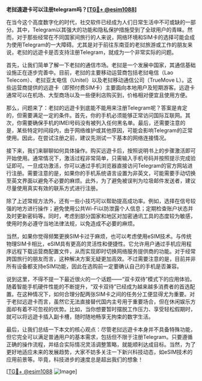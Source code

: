 **老挝遠遊卡可以注册telegram吗？[[TG💪+ @esim1088](https://t.me/s/esim1088)]**

在当今这个高度数字化的时代，社交软件已经成为人们日常生活中不可或缺的一部分。其中，Telegram以其强大的功能和隐私保护措施受到了全球用户的青睐。然而，对于那些经常在不同国家间旅行的人来说，网络环境和SIM卡的选择可能会成为使用Telegram的一大障碍。尤其是对于前往东南亚的老挝旅游或工作的朋友来说，老挝的远遊卡是否支持注册Telegram，就成为一个非常实际的问题。

首先，让我们简单了解一下老挝的通信市场。老挝是一个发展中国家，其通信基础设施正在逐步完善中。目前，老挝的主要移动运营商包括老挝电信（Lao Telecom）、老挝亚太电信（Unitel）以及老挝移动通信公司（TrueMove L）。这些运营商提供的远遊卡（即预付费SIM卡）主要面向本地用户及短期游客。远遊卡通常可以在机场、大型商场以及一些便利店购买到，价格相对便宜且使用方便。

那么，问题来了：老挝的远遊卡到底能不能用来注册Telegram呢？答案是肯定的，但需要满足一定的条件。首先，你的手机必须能够正常访问国际互联网。其次，你需要确保手机的IMEI号码没有被列入任何黑名单。最后，还需要注意的是，某些特定时间段内，由于网络维护或其他原因，可能会影响Telegram的正常使用。因此，在尝试注册之前，建议先测试一下基本的网络连接情况。

接下来，我们来聊聊如何具体操作。购买远遊卡后，按照说明书上的步骤激活即可开始使用。通常情况下，激活过程非常简单，只需输入手机号码并按照提示完成验证即可。一旦成功激活，你可以通过手机浏览器直接访问Telegram的官方网站进行注册。需要注意的是，如果你的手机系统语言设置为非英文，可能需要手动切换至英文界面以避免不必要的麻烦。此外，为了避免被误判为垃圾邮件发送者，建议尽量使用真实有效的联系方式进行注册。

除了上述常规方法外，还有一些小技巧可以帮助提高成功率。例如，选择在信号较强的地方进行操作；避免使用公共Wi-Fi以防泄露个人信息；定期检查账户状态并及时更新密码等。同时，考虑到部分国家和地区对加密通讯工具的态度较为敏感，使用时务必遵守当地法律法规，以免造成不必要的麻烦。

当然，如果你觉得频繁更换SIM卡过于麻烦，也可以考虑使用eSIM技术。与传统物理SIM卡相比，eSIM具有更高的灵活性和便捷性。它允许用户通过手机应用程序远程下载运营商配置文件，从而实现即时切换网络服务提供商的功能。对于经常跨国旅行的朋友而言，这种解决方案无疑更加高效。不过需要注意的是，目前并非所有设备都支持eSIM功能，因此在选购前一定要确认自己的手机是否兼容。

说到这里，不得不提一下最近很火的一个话题——“双卡双待”模式下的应用体验。随着智能手机硬件性能的不断提升，“双卡双待”已经成为越来越多消费者的首选配置。在这种情况下，如何合理分配两张SIM卡之间的任务分工便显得尤为重要。对于老挝远遊卡而言，虽然它无法直接替代国内主号用于重要场合，但在休闲娱乐方面却有着不可忽视的优势。比如，当你想要暂时摆脱工作压力、享受轻松假期时，就可以将远遊卡插入副卡槽，随时随地畅享无拘束的数字生活。

最后，让我们总结一下本文的核心观点：尽管老挝远遊卡本身并不具备特殊功能，但它完全可以满足普通用户的基本需求，包括但不限于注册Telegram。只要遵循正确的操作流程，并结合实际情况灵活调整策略，就能顺利达成目标。当然，为了更好地适应未来的发展趋势，大家不妨多关注一下新兴科技动态，如eSIM技术的应用前景等。毕竟，科技进步的速度总是超出我们的想象！

[[TG💪+ @esim1088](https://t.me/s/esim1088) ![Image](https://i.postimg.cc/4NQfJmqS/Snipaste-2025-05-13-00-14-12.png)]